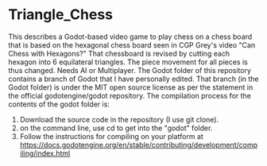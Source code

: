 # Triangle_Chess
This describes a Godot-based video game to play chess on a chess board that is based on the hexagonal chess board seen in CGP Grey's video "Can Chess with Hexagons?" That chessboard is revised by cutting each hexagon into 6 equilateral triangles. The piece movement for all pieces is thus changed. Needs AI or Multiplayer.
The Godot folder of this repository contains a branch of Godot that I have personally edited. 
That branch (in the Godot folder) is under the MIT open source license as per the statement in the official godotengine/godot repository.
The compilation process for the contents of the godot folder is:
1. Download the source code in the repository (I use git clone).
2. on the command line, use cd to get into the "godot" folder.
4. Follow the instructions for compiling on your platform at https://docs.godotengine.org/en/stable/contributing/development/compiling/index.html
